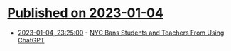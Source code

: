 # [Published on 2023-01-04](index.md)

* [2023-01-04, 23:25:00](https://news.slashdot.org/story/23/01/04/2320230/nyc-bans-students-and-teachers-from-using-chatgpt?utm_source=rss1.0mainlinkanon&utm_medium=feed) - [NYC Bans Students and Teachers From Using ChatGPT](https://news.slashdot.org/story/23/01/04/2320230/nyc-bans-students-and-teachers-from-using-chatgpt?utm_source=rss1.0mainlinkanon&utm_medium=feed)
